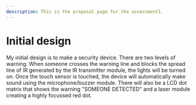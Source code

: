 ```yaml
---
description: This is the proposal page for the assessment1.
---
```


# Initial design

My initial design is to make a security device. There are two levels of warning. When someone crosses the warning line and blocks the spread line of IR generated by the IR transmitter module, the lights will be turned on. Once the touch sensor is touched, the device will automatically make sound using the microphone/buzzer module. There will also be a LCD dot matrix that shows the warning "SOMEONE DETECTED" and a laser module creating a highly focussed red dot.
